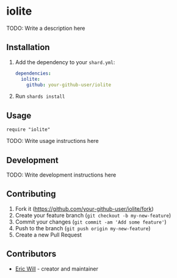 # iolite

TODO: Write a description here

## Installation

1. Add the dependency to your `shard.yml`:

   ```yaml
   dependencies:
     iolite:
       github: your-github-user/iolite
   ```

2. Run `shards install`

## Usage

```crystal
require "iolite"
```

TODO: Write usage instructions here

## Development

TODO: Write development instructions here

## Contributing

1. Fork it (<https://github.com/your-github-user/iolite/fork>)
2. Create your feature branch (`git checkout -b my-new-feature`)
3. Commit your changes (`git commit -am 'Add some feature'`)
4. Push to the branch (`git push origin my-new-feature`)
5. Create a new Pull Request

## Contributors

- [Eric Will](https://github.com/your-github-user) - creator and maintainer

